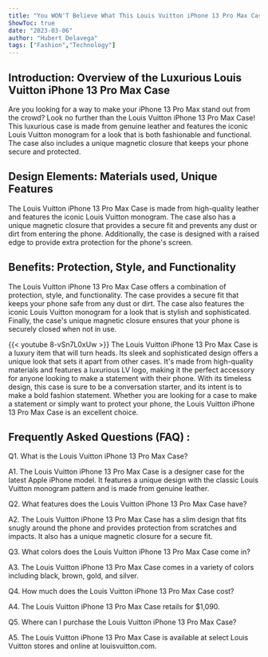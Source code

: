 ```yaml
---
title: "You WON'T Believe What This Louis Vuitton iPhone 13 Pro Max Case Looks Like!"
ShowToc: true 
date: "2023-03-06"
author: "Hubert Delavega" 
tags: ["Fashion","Technology"]
---
```

## Introduction: Overview of the Luxurious Louis Vuitton iPhone 13 Pro Max Case

Are you looking for a way to make your iPhone 13 Pro Max stand out from the crowd? Look no further than the Louis Vuitton iPhone 13 Pro Max Case! This luxurious case is made from genuine leather and features the iconic Louis Vuitton monogram for a look that is both fashionable and functional. The case also includes a unique magnetic closure that keeps your phone secure and protected.

## Design Elements: Materials used, Unique Features

The Louis Vuitton iPhone 13 Pro Max Case is made from high-quality leather and features the iconic Louis Vuitton monogram. The case also has a unique magnetic closure that provides a secure fit and prevents any dust or dirt from entering the phone. Additionally, the case is designed with a raised edge to provide extra protection for the phone's screen.

## Benefits: Protection, Style, and Functionality

The Louis Vuitton iPhone 13 Pro Max Case offers a combination of protection, style, and functionality. The case provides a secure fit that keeps your phone safe from any dust or dirt. The case also features the iconic Louis Vuitton monogram for a look that is stylish and sophisticated. Finally, the case's unique magnetic closure ensures that your phone is securely closed when not in use.

{{< youtube 8-vSn7L0xUw >}} 
The Louis Vuitton iPhone 13 Pro Max Case is a luxury item that will turn heads. Its sleek and sophisticated design offers a unique look that sets it apart from other cases. It's made from high-quality materials and features a luxurious LV logo, making it the perfect accessory for anyone looking to make a statement with their phone. With its timeless design, this case is sure to be a conversation starter, and its intent is to make a bold fashion statement. Whether you are looking for a case to make a statement or simply want to protect your phone, the Louis Vuitton iPhone 13 Pro Max Case is an excellent choice.

## Frequently Asked Questions (FAQ) :
Q1. What is the Louis Vuitton iPhone 13 Pro Max Case?

A1. The Louis Vuitton iPhone 13 Pro Max Case is a designer case for the latest Apple iPhone model. It features a unique design with the classic Louis Vuitton monogram pattern and is made from genuine leather.

Q2. What features does the Louis Vuitton iPhone 13 Pro Max Case have?

A2. The Louis Vuitton iPhone 13 Pro Max Case has a slim design that fits snugly around the phone and provides protection from scratches and impacts. It also has a unique magnetic closure for a secure fit.

Q3. What colors does the Louis Vuitton iPhone 13 Pro Max Case come in?

A3. The Louis Vuitton iPhone 13 Pro Max Case comes in a variety of colors including black, brown, gold, and silver.

Q4. How much does the Louis Vuitton iPhone 13 Pro Max Case cost?

A4. The Louis Vuitton iPhone 13 Pro Max Case retails for $1,090.

Q5. Where can I purchase the Louis Vuitton iPhone 13 Pro Max Case?

A5. The Louis Vuitton iPhone 13 Pro Max Case is available at select Louis Vuitton stores and online at louisvuitton.com.


